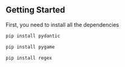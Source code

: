 ## Getting Started

First, you need to install all the dependencies

```bash
pip install pydantic

pip install pygame

pip install regex

```
